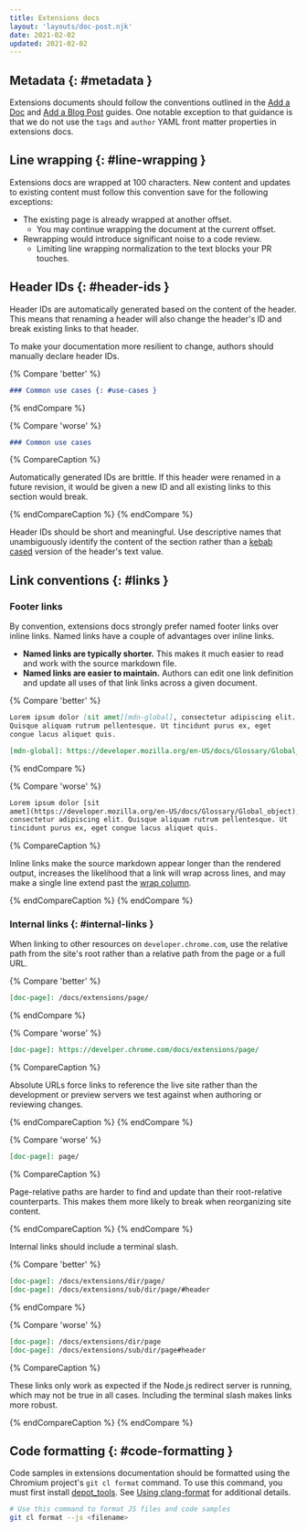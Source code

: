 ```yaml
---
title: Extensions docs
layout: 'layouts/doc-post.njk'
date: 2021-02-02
updated: 2021-02-02
---
```


## Metadata {: #metadata }

Extensions documents should follow the conventions outlined in the [Add a Doc][add-a-doc] and [Add a
Blog Post][add-a-blog] guides. One notable exception to that guidance is that we do not use the
`tags` and `author` YAML front matter properties in extensions docs.

## Line wrapping {: #line-wrapping }

Extensions docs are wrapped at 100 characters. New content and updates to existing content must
follow this convention save for the following exceptions:

- The existing page is already wrapped at another offset.
    - You may continue wrapping the document at the current offset.
- Rewrapping would introduce significant noise to a code review.
    - Limiting line wrapping normalization to the text blocks your PR touches.

## Header IDs {: #header-ids }

Header IDs are automatically generated based on the content of the header. This means that renaming
a header will also change the header's ID and break existing links to that header.

To make your documentation more resilient to change, authors should manually declare header IDs.

{% Compare 'better' %}

```md
### Common use cases {: #use-cases }
```

{% endCompare %}

{% Compare 'worse' %}

```md
### Common use cases
```

{% CompareCaption %}

Automatically generated IDs are brittle. If this header were renamed in a future revision, it would
be given a new ID and all existing links to this section would break.

{% endCompareCaption %}
{% endCompare %}

Header IDs should be short and meaningful. Use descriptive names that unambiguously identify the
content of the section rather than a [kebab cased][kebab-case] version of the header's text value.

## Link conventions {: #links }

### Footer links

By convention, extensions docs strongly prefer named footer links over inline links. Named links
have a couple of advantages over inline links.

- **Named links are typically shorter.** This makes it much easier to read and work with the source
  markdown file.
- **Named links are easier to maintain.** Authors can edit one link definition and update all uses
  of that link links across a given document.

{% Compare 'better' %}

```md
Lorem ipsum dolor [sit amet][mdn-global], consectetur adipiscing elit.
Quisque aliquam rutrum pellentesque. Ut tincidunt purus ex, eget
congue lacus aliquet quis.

[mdn-global]: https://developer.mozilla.org/en-US/docs/Glossary/Global_object
```

{% endCompare %}

{% Compare 'worse' %}

```md
Lorem ipsum dolor [sit
amet](https://developer.mozilla.org/en-US/docs/Glossary/Global_object),
consectetur adipiscing elit. Quisque aliquam rutrum pellentesque. Ut
tincidunt purus ex, eget congue lacus aliquet quis.
```

{% CompareCaption %}

Inline links make the source markdown appear longer than the rendered output, increases the
likelihood that a link will wrap across lines, and may make a single line extend past the [wrap
column][line-wrapping].

{% endCompareCaption %}
{% endCompare %}

### Internal links {: #internal-links }

When linking to other resources on `developer.chrome.com`, use the relative path from the site's
root rather than a relative path from the page or a full URL.

{% Compare 'better' %}

```md
[doc-page]: /docs/extensions/page/
```

{% endCompare %}

{% Compare 'worse' %}

```md
[doc-page]: https://develper.chrome.com/docs/extensions/page/
```

{% CompareCaption %}

Absolute URLs force links to reference the live site rather than the development or preview servers
we test against when authoring or reviewing changes.

{% endCompareCaption %}
{% endCompare %}

{% Compare 'worse' %}

```md
[doc-page]: page/
```

{% CompareCaption %}

Page-relative paths are harder to find and update than their root-relative counterparts. This makes
them more likely to break when reorganizing site content.

{% endCompareCaption %}
{% endCompare %}

Internal links should include a terminal slash.

{% Compare 'better' %}
```md
[doc-page]: /docs/extensions/dir/page/
[doc-page]: /docs/extensions/sub/dir/page/#header
```
{% endCompare %}

{% Compare 'worse' %}
```md
[doc-page]: /docs/extensions/dir/page
[doc-page]: /docs/extensions/sub/dir/page#header
```

{% CompareCaption %}

These links only work as expected if the Node.js redirect server is running, which may not be true
in all cases. Including the terminal slash makes links more robust.

{% endCompareCaption %}
{% endCompare %}


## Code formatting {: #code-formatting }

Code samples in extensions documentation should be formatted using the Chromium project's `git cl
format` command. To use this command, you must first install [depot_tools][depot-tools]. See [Using
clang-format][clang-format] for additional details.

```bash
# Use this command to format JS files and code samples
git cl format --js <filename>
```

[clang-format]: https://chromium.googlesource.com/chromium/src/+/main/docs/clang_format.md
[depot-tools]: https://commondatastorage.googleapis.com/chrome-infra-docs/flat/depot_tools/docs/html/depot_tools_tutorial.html
[kebab-case]: https://en.wikipedia.org/wiki/Letter_case#Kebab_case
[line-wrapping]: #line-wrapping

[add-a-doc]: /docs/handbook/how-to/add-a-doc/
[add-a-blog]: /docs/handbook/how-to/add-a-blog-post/
